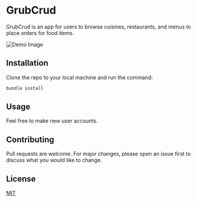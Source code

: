 # GrubCrud

GrubCrud is an app for users to browse cuisines, restaurants, and menus to place orders for food items.

![Demo Image](grubcrud.png)

## Installation

Clone the repo to your local machine and run the command:

```bash
bundle install
```

## Usage

Feel free to make new user accounts.

## Contributing

Pull requests are welcome. For major changes, please open an issue first to discuss what you would like to change.

## License

[MIT](https://choosealicense.com/licenses/mit/)
